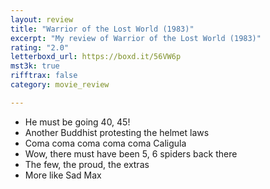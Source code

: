 ```yaml
---
layout: review
title: "Warrior of the Lost World (1983)"
excerpt: "My review of Warrior of the Lost World (1983)"
rating: "2.0"
letterboxd_url: https://boxd.it/56VW6p
mst3k: true
rifftrax: false
category: movie_review

---
```


* He must be going 40, 45!
* Another Buddhist protesting the helmet laws
* Coma coma coma coma coma Caligula
* Wow, there must have been 5, 6 spiders back there
* The few, the proud, the extras
* More like Sad Max